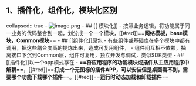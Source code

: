 ## 1、插件化，组件化，模块化区别
collapsed:: true
	- ![image.png](../assets/image_1691461730999_0.png)
	- ## [[ 模块化]]
		- 按照业务逻辑，将功能属于同一业务的代码整合到一起，划分成一个一个模块，[[#red]]==**网络模板，base模块，Common模块**==
	- ## [[组件化]]原包
		- 有些组件或基础库在多个模块中都有调用，把这些耦合度高的提炼出来，造成可复用组件，
		- 组件间互相不依赖，抽离接口下沉到Common层，组件可复用，独立开发与调试，类似SDK类型
	- ## [[插件化]]以一个app模式存在
		- **==将应用程序的功能模块或插件从主应用程序中解耦==**，[[#red]]==**打成一个无图标的插件APP，可以安装但是桌面看不到，需要哪个功能下载哪个插件**==。[[#red]]==**运行时动态加载和卸载插件**==